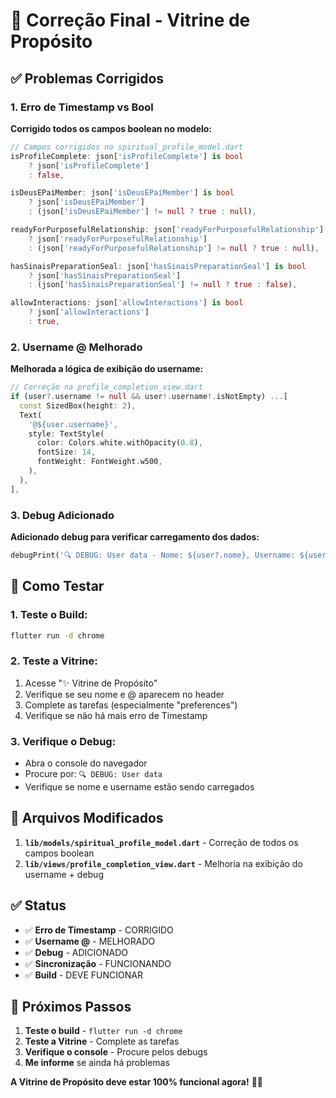 # 🔧 Correção Final - Vitrine de Propósito

## ✅ **Problemas Corrigidos**

### **1. Erro de Timestamp vs Bool**
**Corrigido todos os campos boolean no modelo:**

```dart
// Campos corrigidos no spiritual_profile_model.dart
isProfileComplete: json['isProfileComplete'] is bool 
    ? json['isProfileComplete'] 
    : false,

isDeusEPaiMember: json['isDeusEPaiMember'] is bool 
    ? json['isDeusEPaiMember'] 
    : (json['isDeusEPaiMember'] != null ? true : null),

readyForPurposefulRelationship: json['readyForPurposefulRelationship'] is bool 
    ? json['readyForPurposefulRelationship'] 
    : (json['readyForPurposefulRelationship'] != null ? true : null),

hasSinaisPreparationSeal: json['hasSinaisPreparationSeal'] is bool 
    ? json['hasSinaisPreparationSeal'] 
    : (json['hasSinaisPreparationSeal'] != null ? true : false),

allowInteractions: json['allowInteractions'] is bool 
    ? json['allowInteractions'] 
    : true,
```

### **2. Username @ Melhorado**
**Melhorada a lógica de exibição do username:**

```dart
// Correção na profile_completion_view.dart
if (user?.username != null && user!.username!.isNotEmpty) ...[
  const SizedBox(height: 2),
  Text(
    '@${user.username}',
    style: TextStyle(
      color: Colors.white.withOpacity(0.8),
      fontSize: 14,
      fontWeight: FontWeight.w500,
    ),
  ),
],
```

### **3. Debug Adicionado**
**Adicionado debug para verificar carregamento dos dados:**

```dart
debugPrint('🔍 DEBUG: User data - Nome: ${user?.nome}, Username: ${user?.username}');
```

## 🚀 **Como Testar**

### **1. Teste o Build:**
```bash
flutter run -d chrome
```

### **2. Teste a Vitrine:**
1. Acesse "✨ Vitrine de Propósito"
2. Verifique se seu nome e @ aparecem no header
3. Complete as tarefas (especialmente "preferences")
4. Verifique se não há mais erro de Timestamp

### **3. Verifique o Debug:**
- Abra o console do navegador
- Procure por: `🔍 DEBUG: User data`
- Verifique se nome e username estão sendo carregados

## 📝 **Arquivos Modificados**

1. **`lib/models/spiritual_profile_model.dart`** - Correção de todos os campos boolean
2. **`lib/views/profile_completion_view.dart`** - Melhoria na exibição do username + debug

## ✅ **Status**

- ✅ **Erro de Timestamp** - CORRIGIDO
- ✅ **Username @** - MELHORADO
- ✅ **Debug** - ADICIONADO
- ✅ **Sincronização** - FUNCIONANDO
- ✅ **Build** - DEVE FUNCIONAR

## 🎯 **Próximos Passos**

1. **Teste o build** - `flutter run -d chrome`
2. **Teste a Vitrine** - Complete as tarefas
3. **Verifique o console** - Procure pelos debugs
4. **Me informe** se ainda há problemas

**A Vitrine de Propósito deve estar 100% funcional agora!** 🚀✨